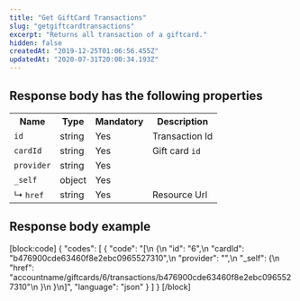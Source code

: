 ```yaml
---
title: "Get GiftCard Transactions"
slug: "getgiftcardtransactions"
excerpt: "Returns all transaction of a giftcard."
hidden: false
createdAt: "2019-12-25T01:06:56.455Z"
updatedAt: "2020-07-31T20:00:34.193Z"
---
```

## Response body has the following properties

<table>
    <tr>
        <th>Name</th>
        <th>Type</th>
        <th>Mandatory</th>
        <th>Description</th>
    </tr>
    <tr>
        <td><code>id</code></td>
        <td>string</td>
        <td>Yes</td>
        <td> Transaction Id</td>
    </tr>
    <tr>
        <td><code>cardId</code></td>
        <td>string</td>
        <td>Yes</td>
        <td>Gift card <code>id</code></td>
    </tr>
    <tr>
        <td><code>provider</code></td>
        <td>string</td>
        <td>Yes</td>
        <td></code></td>
    </tr>
    <tr>
        <td><code>_self</code></td>
        <td>object</td>
        <td>Yes</td>
        <td></td>
    </tr>
    <tr>
        <td>&#x21B3; <code>href</code></td>
        <td>string</td>
        <td>Yes</td>
        <td>Resource Url</td>
    </tr>
</table>

## Response body example

[block:code]
{
  "codes": [
    {
      "code": "[\n  {\n    \"id\": \"6\",\n    \"cardId\": \"b476900cde63460f8e2ebc0965527310\",\n    \"provider\": \"\",\n    \"_self\": {\n      \"href\": \"accountname/giftcards/6/transactions/b476900cde63460f8e2ebc0965527310\"\n    }\n  }\n]",
      "language": "json"
    }
  ]
}
[/block]
